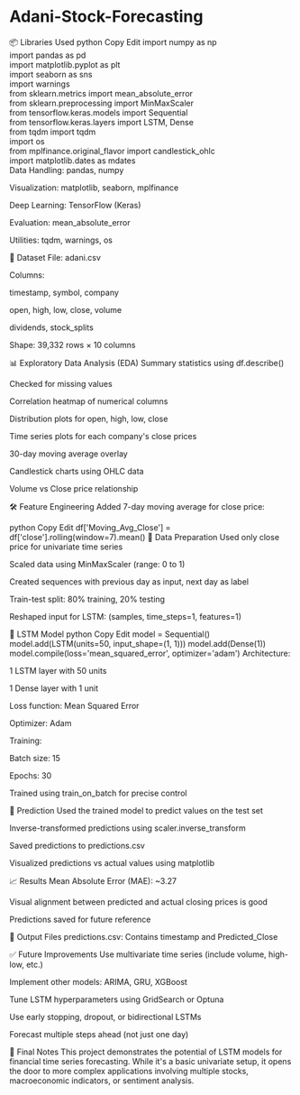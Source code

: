 # Adani-Stock-Forecasting
📦 Libraries Used
python
Copy
Edit
import numpy as np  
import pandas as pd  
import matplotlib.pyplot as plt  
import seaborn as sns  
import warnings  
from sklearn.metrics import mean_absolute_error  
from sklearn.preprocessing import MinMaxScaler  
from tensorflow.keras.models import Sequential  
from tensorflow.keras.layers import LSTM, Dense  
from tqdm import tqdm  
import os  
from mplfinance.original_flavor import candlestick_ohlc  
import matplotlib.dates as mdates  
Data Handling: pandas, numpy

Visualization: matplotlib, seaborn, mplfinance

Deep Learning: TensorFlow (Keras)

Evaluation: mean_absolute_error

Utilities: tqdm, warnings, os

📁 Dataset
File: adani.csv

Columns:

timestamp, symbol, company

open, high, low, close, volume

dividends, stock_splits

Shape: 39,332 rows × 10 columns

📊 Exploratory Data Analysis (EDA)
Summary statistics using df.describe()

Checked for missing values

Correlation heatmap of numerical columns

Distribution plots for open, high, low, close

Time series plots for each company's close prices

30-day moving average overlay

Candlestick charts using OHLC data

Volume vs Close price relationship

🛠 Feature Engineering
Added 7-day moving average for close price:

python
Copy
Edit
df['Moving_Avg_Close'] = df['close'].rolling(window=7).mean()
🧪 Data Preparation
Used only close price for univariate time series

Scaled data using MinMaxScaler (range: 0 to 1)

Created sequences with previous day as input, next day as label

Train-test split: 80% training, 20% testing

Reshaped input for LSTM: (samples, time_steps=1, features=1)

🧠 LSTM Model
python
Copy
Edit
model = Sequential()
model.add(LSTM(units=50, input_shape=(1, 1)))
model.add(Dense(1))
model.compile(loss='mean_squared_error', optimizer='adam')
Architecture:

1 LSTM layer with 50 units

1 Dense layer with 1 unit

Loss function: Mean Squared Error

Optimizer: Adam

Training:

Batch size: 15

Epochs: 30

Trained using train_on_batch for precise control

🔮 Prediction
Used the trained model to predict values on the test set

Inverse-transformed predictions using scaler.inverse_transform

Saved predictions to predictions.csv

Visualized predictions vs actual values using matplotlib

📈 Results
Mean Absolute Error (MAE): ~3.27

Visual alignment between predicted and actual closing prices is good

Predictions saved for future reference

📁 Output Files
predictions.csv: Contains timestamp and Predicted_Close

✅ Future Improvements
Use multivariate time series (include volume, high-low, etc.)

Implement other models: ARIMA, GRU, XGBoost

Tune LSTM hyperparameters using GridSearch or Optuna

Use early stopping, dropout, or bidirectional LSTMs

Forecast multiple steps ahead (not just one day)

🧠 Final Notes
This project demonstrates the potential of LSTM models for financial time series forecasting. While it's a basic univariate setup, it opens the door to more complex applications involving multiple stocks, macroeconomic indicators, or sentiment analysis.
